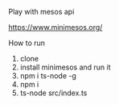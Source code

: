 Play with mesos api

https://www.minimesos.org/


How to run
1) clone
2) install minimesos and run it
3) npm i ts-node -g
4) npm i
5) ts-node src/index.ts
